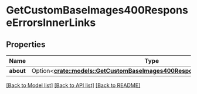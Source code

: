 # GetCustomBaseImages400ResponseErrorsInnerLinks

## Properties

Name | Type | Description | Notes
------------ | ------------- | ------------- | -------------
**about** | Option<[**crate::models::GetCustomBaseImages400ResponseErrorsInnerLinksAbout**](getCustomBaseImages_400_response_errors_inner_links_about.md)> |  | [optional]

[[Back to Model list]](../README.md#documentation-for-models) [[Back to API list]](../README.md#documentation-for-api-endpoints) [[Back to README]](../README.md)



